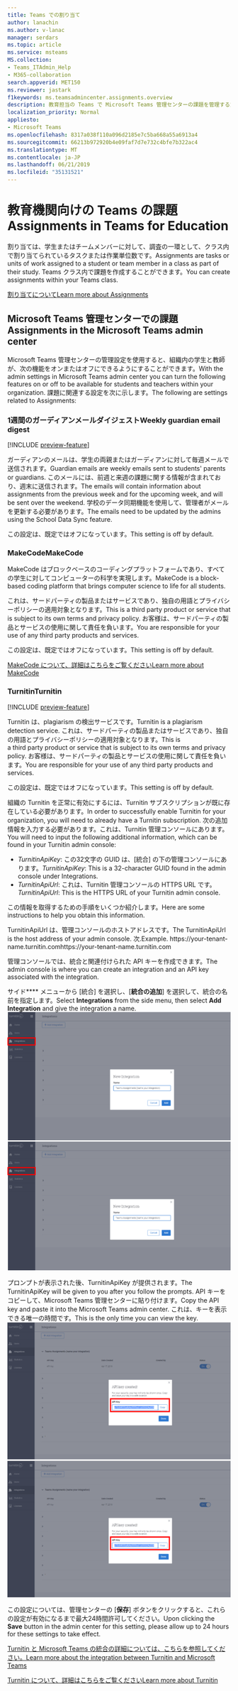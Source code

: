 ```yaml
---
title: Teams での割り当て
author: lanachin
ms.author: v-lanac
manager: serdars
ms.topic: article
ms.service: msteams
MS.collection:
- Teams_ITAdmin_Help
- M365-collaboration
search.appverid: MET150
ms.reviewer: jastark
f1keywords: ms.teamsadmincenter.assignments.overview
description: 教育担当の Teams で Microsoft Teams 管理センターの課題を管理する方法について説明します。
localization_priority: Normal
appliesto:
- Microsoft Teams
ms.openlocfilehash: 8317a038f110a096d2185e7c5ba668a55a6913a4
ms.sourcegitcommit: 66213b972920b4e09faf7d7e732c4bfe7b322ac4
ms.translationtype: MT
ms.contentlocale: ja-JP
ms.lasthandoff: 06/21/2019
ms.locfileid: "35131521"
---
```

# <a name="assignments-in-teams-for-education"></a><span data-ttu-id="d37e6-103">教育機関向けの Teams の課題 </span><span class="sxs-lookup"><span data-stu-id="d37e6-103">Assignments in Teams for Education</span></span>

<span data-ttu-id="d37e6-104">割り当ては、学生またはチームメンバーに対して、調査の一環として、クラス内で割り当てられているタスクまたは作業単位数です。</span><span class="sxs-lookup"><span data-stu-id="d37e6-104">Assignments are tasks or units of work assigned to a student or team member in a class as part of their study.</span></span> <span data-ttu-id="d37e6-105">Teams クラス内で課題を作成することができます。</span><span class="sxs-lookup"><span data-stu-id="d37e6-105">You can create assignments within your Teams class.</span></span>

[<span data-ttu-id="d37e6-106">割り当てについて</span><span class="sxs-lookup"><span data-stu-id="d37e6-106">Learn more about Assignments</span></span>](https://support.office.com/article/microsoft-teams-5aa4431a-8a3c-4aa5-87a6-b6401abea114?ui=en-US&rs=en-IE&ad=IE#ID0EAABAAA=Assignments)

## <a name="assignments-in-the-microsoft-teams-admin-center"></a><span data-ttu-id="d37e6-107">Microsoft Teams 管理センターでの課題</span><span class="sxs-lookup"><span data-stu-id="d37e6-107">Assignments in the Microsoft Teams admin center</span></span>

<span data-ttu-id="d37e6-108">Microsoft Teams 管理センターの管理設定を使用すると、組織内の学生と教師が、次の機能をオンまたはオフにできるようにすることができます。</span><span class="sxs-lookup"><span data-stu-id="d37e6-108">With the admin settings in Microsoft Teams admin center you can turn the following features on or off to be available for students and teachers within your organization.</span></span> <span data-ttu-id="d37e6-109">課題に関連する設定を次に示します。</span><span class="sxs-lookup"><span data-stu-id="d37e6-109">The following are settings related to Assignments:</span></span>

<span data-ttu-id="d37e6-110"><a name="#bkemaildigest"> </a></span><span class="sxs-lookup"><span data-stu-id="d37e6-110"></span></span>
### <a name="weekly-guardian-email-digest"></a><span data-ttu-id="d37e6-111">1週間のガーディアンメールダイジェスト</span><span class="sxs-lookup"><span data-stu-id="d37e6-111">Weekly guardian email digest</span></span>
[!INCLUDE [preview-feature](../includes/preview-feature.md)]

<span data-ttu-id="d37e6-112">ガーディアンのメールは、学生の両親またはガーディアンに対して毎週メールで送信されます。</span><span class="sxs-lookup"><span data-stu-id="d37e6-112">Guardian emails are weekly emails sent to students' parents or guardians.</span></span> <span data-ttu-id="d37e6-113">このメールには、前週と来週の課題に関する情報が含まれており、週末に送信されます。</span><span class="sxs-lookup"><span data-stu-id="d37e6-113">The emails will contain information about assignments from the previous week and for the upcoming week, and will be sent over the weekend.</span></span> <span data-ttu-id="d37e6-114">学校のデータ同期機能を使用して、管理者がメールを更新する必要があります。</span><span class="sxs-lookup"><span data-stu-id="d37e6-114">The emails need to be updated by the admins using the School Data Sync feature.</span></span>

<span data-ttu-id="d37e6-115">この設定は、既定ではオフになっています。</span><span class="sxs-lookup"><span data-stu-id="d37e6-115">This setting is off by default.</span></span>

<span data-ttu-id="d37e6-116"><a name="bkmakecode"> </a></span><span class="sxs-lookup"><span data-stu-id="d37e6-116"></span></span>
### <a name="makecode"></a><span data-ttu-id="d37e6-117">MakeCode</span><span class="sxs-lookup"><span data-stu-id="d37e6-117">MakeCode</span></span>
<span data-ttu-id="d37e6-118">MakeCode はブロックベースのコーディングプラットフォームであり、すべての学生に対してコンピューターの科学を実現します。</span><span class="sxs-lookup"><span data-stu-id="d37e6-118">MakeCode is a block-based coding platform that brings computer science to life for all students.</span></span> 

<span data-ttu-id="d37e6-119">これは、サードパーティの製品またはサービスであり、独自の用語とプライバシーポリシーの適用対象となります。</span><span class="sxs-lookup"><span data-stu-id="d37e6-119">This is a third party product or service that is subject to its own terms and privacy policy.</span></span> <span data-ttu-id="d37e6-120">お客様は、サードパーティの製品とサービスの使用に関して責任を負います。</span><span class="sxs-lookup"><span data-stu-id="d37e6-120">You are responsible for your use of any third party products and services.</span></span>

<span data-ttu-id="d37e6-121">この設定は、既定ではオフになっています。</span><span class="sxs-lookup"><span data-stu-id="d37e6-121">This setting is off by default.</span></span>

[<span data-ttu-id="d37e6-122">MakeCode について、詳細はこちらをご覧ください</span><span class="sxs-lookup"><span data-stu-id="d37e6-122">Learn more about MakeCode</span></span>](https://www.microsoft.com/makecode)

<span data-ttu-id="d37e6-123"><a name="#turnitin"> </a></span><span class="sxs-lookup"><span data-stu-id="d37e6-123"></span></span>
### <a name="turnitin"></a><span data-ttu-id="d37e6-124">Turnitin</span><span class="sxs-lookup"><span data-stu-id="d37e6-124">Turnitin</span></span>
[!INCLUDE [preview-feature](../includes/preview-feature.md)]

<span data-ttu-id="d37e6-125">Turnitin は、plagiarism の検出サービスです。</span><span class="sxs-lookup"><span data-stu-id="d37e6-125">Turnitin is a plagiarism detection service.</span></span> <span data-ttu-id="d37e6-126">これは、サードパーティの製品またはサービスであり、独自の用語とプライバシーポリシーの適用対象となります。</span><span class="sxs-lookup"><span data-stu-id="d37e6-126">This is a third party product or service that is subject to its own terms and privacy policy.</span></span> <span data-ttu-id="d37e6-127">お客様は、サードパーティの製品とサービスの使用に関して責任を負います。</span><span class="sxs-lookup"><span data-stu-id="d37e6-127">You are responsible for your use of any third party products and services.</span></span>

<span data-ttu-id="d37e6-128">この設定は、既定ではオフになっています。</span><span class="sxs-lookup"><span data-stu-id="d37e6-128">This setting is off by default.</span></span>

<span data-ttu-id="d37e6-129">組織の Turnitin を正常に有効にするには、Turnitin サブスクリプションが既に存在している必要があります。</span><span class="sxs-lookup"><span data-stu-id="d37e6-129">In order to successfully enable Turnitin for your organization, you will need to already have a Turnitin subscription.</span></span> <span data-ttu-id="d37e6-130">次の追加情報を入力する必要があります。これは、Turnitin 管理コンソールにあります。</span><span class="sxs-lookup"><span data-stu-id="d37e6-130">You will need to input the following additional information, which can be found in your Turnitin admin console:</span></span>

  * <span data-ttu-id="d37e6-131">_TurnitinApiKey_: この32文字の GUID は、[統合] の下の管理コンソールにあります。</span><span class="sxs-lookup"><span data-stu-id="d37e6-131">_TurnitinApiKey_: This is a 32-character GUID found in the admin console under Integrations.</span></span>
  * <span data-ttu-id="d37e6-132">_TurnitinApiUrl_: これは、Turnitin 管理コンソールの HTTPS URL です。</span><span class="sxs-lookup"><span data-stu-id="d37e6-132">_TurnitinApiUrl_: This is the HTTPS URL of your Turnitin admin console.</span></span>

<span data-ttu-id="d37e6-133">この情報を取得するための手順をいくつか紹介します。</span><span class="sxs-lookup"><span data-stu-id="d37e6-133">Here are some instructions to help you obtain this information.</span></span>

<span data-ttu-id="d37e6-134">TurnitinApiUrl は、管理コンソールのホストアドレスです。</span><span class="sxs-lookup"><span data-stu-id="d37e6-134">The TurnitinApiUrl is the host address of your admin console.</span></span>
<span data-ttu-id="d37e6-135">次.</span><span class="sxs-lookup"><span data-stu-id="d37e6-135">Example.</span></span> <span data-ttu-id="d37e6-136">https:[]()//your-tenant-name.turnitin.com</span><span class="sxs-lookup"><span data-stu-id="d37e6-136">https:[]()//your-tenant-name.turnitin.com</span></span>

<span data-ttu-id="d37e6-137">管理コンソールでは、統合と関連付けられた API キーを作成できます。</span><span class="sxs-lookup"><span data-stu-id="d37e6-137">The admin console is where you can create an integration and an API key associated with the integration.</span></span>

<span data-ttu-id="d37e6-138">サイド\*\*\*\* メニューから [統合] を選択し、[**統合の追加**] を選択して、統合の名前を指定します。</span><span class="sxs-lookup"><span data-stu-id="d37e6-138">Select **Integrations** from the side menu, then select **Add Integration** and give the integration a name.</span></span>
<span data-ttu-id="d37e6-139">![新しい統合の追加を示すスクリーンショット](./educationImages/Assignments_mopo_turnitin2.png)</span><span class="sxs-lookup"><span data-stu-id="d37e6-139">![Screen shot showing adding a new integration](./educationImages/Assignments_mopo_turnitin2.png)</span></span>

<span data-ttu-id="d37e6-140">プロンプトが表示された後、TurnitinApiKey が提供されます。</span><span class="sxs-lookup"><span data-stu-id="d37e6-140">The TurnitinApiKey will be given to you after you follow the prompts.</span></span> <span data-ttu-id="d37e6-141">API キーをコピーして、Microsoft Teams 管理センターに貼り付けます。</span><span class="sxs-lookup"><span data-stu-id="d37e6-141">Copy the API key and paste it into the Microsoft Teams admin center.</span></span>  <span data-ttu-id="d37e6-142">これは、キーを表示できる唯一の時間です。</span><span class="sxs-lookup"><span data-stu-id="d37e6-142">This is the only time you can view the key.</span></span>
<span data-ttu-id="d37e6-143">![API キーのコピーを示すスクリーンショット](./educationImages/Assignments_mopo_turnitin3.png)</span><span class="sxs-lookup"><span data-stu-id="d37e6-143">![Screen shot showing copying the API key](./educationImages/Assignments_mopo_turnitin3.png)</span></span>

<span data-ttu-id="d37e6-144">この設定については、管理センターの [**保存**] ボタンをクリックすると、これらの設定が有効になるまで最大24時間許可してください。</span><span class="sxs-lookup"><span data-stu-id="d37e6-144">Upon clicking the **Save** button in the admin center for this setting, please allow up to 24 hours for these settings to take effect.</span></span>

[<span data-ttu-id="d37e6-145">Turnitin と Microsoft Teams の統合の詳細については、こちらを参照してください。</span><span class="sxs-lookup"><span data-stu-id="d37e6-145">Learn more about the integration between Turnitin and Microsoft Teams</span></span>](https://www.turnitin.com/products/feedback-studio/microsoft-teams-integration)

[<span data-ttu-id="d37e6-146">Turnitin について、詳細はこちらをご覧ください</span><span class="sxs-lookup"><span data-stu-id="d37e6-146">Learn more about Turnitin</span></span>](https://www.turnitin.com/)
